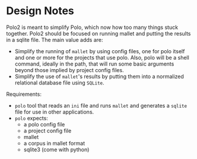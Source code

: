 # Design Notes

Polo2 is meant to simplify Polo, which now how too many things stuck together. Polo2 should be focused on running mallet and putting the results in a sqlite file. The main value adds are:

* Simplify the running of `mallet` by using config files, one for polo itself and one or more for the projects that use polo. Also, polo will be a shell command, ideally in the path, that will run some basic arguments beyond those implied by project config files.
* Simplify the use of `mallet`'s results by putting them into a normalized relational database file using `SQLite`.

Requirements:

* `polo` tool that reads an `ini` file and runs `mallet` and generates a `sqlite` file for use in other applications.
* `polo` expects:
  * a polo config file
  * a project config file
  * mallet
  * a corpus in mallet format
  * sqlite3 (come with python)